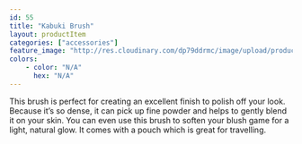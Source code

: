 ```yaml
---
id: 55
title: "Kabuki Brush"
layout: productItem
categories: ["accessories"]
feature_image: "http://res.cloudinary.com/dp79ddrmc/image/upload/products/kabukiBrush.jpg"
colors:
    - color: "N/A"
      hex: "N/A"
---
```

This brush is perfect for creating an excellent finish to polish off your look. Because it’s so dense, it can pick up fine powder and helps to gently blend it on your skin. You can even use this brush to soften your blush game for a light, natural glow.  It comes with a pouch which is great for travelling.